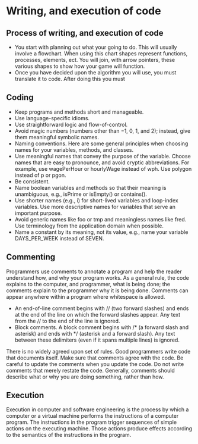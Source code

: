 # Writing, and execution of code 

## Process of writing, and execution of code

- You start with planning out what your going to do. This will usually involve a flowchart. When using this chart shapes represent functions, processes, elements, ect. You will join, with arrow pointers, these various shapes to show how your game will function.  
- Once you have decided upon the algorithm you will use, you must translate it to code. After doing this you must 

## Coding
- Keep programs and methods short and manageable.
- Use language-specific idioms.
- Use straightforward logic and flow-of-control.
- Avoid magic numbers (numbers other than −1, 0, 1, and 2); instead, give them meaningful symbolic names.
- Naming conventions. Here are some general principles when choosing names for your variables, methods, and classes.
- Use meaningful names that convey the purpose of the variable. Choose names that are easy to pronounce, and avoid cryptic abbreviations. For example, use wagePerHour or hourlyWage instead of wph. Use polygon instead of p or pgon.
- Be consistent.
- Name boolean variables and methods so that their meaning is unambiguous, e.g., isPrime or isEmpty() or contains().
- Use shorter names (e.g., i) for short-lived variables and loop-index variables. Use more descriptive names for variables that serve an important purpose.
- Avoid generic names like foo or tmp and meaningless names like fred. Use terminology from the application domain when possible.
- Name a constant by its meaning, not its value, e.g., name your variable DAYS_PER_WEEK instead of SEVEN.

## Commenting 
Programmers use comments to annotate a program and help the reader understand how, and why your program works. As a general rule, the code explains to the computer, and programmer, what is being done; the comments explain to the programmer why it is being done. Comments can appear anywhere within a program where whitespace is allowed. 

- An end-of-line comment begins with // (two forward slashes) and ends at the end of the line on which the forward slashes appear. Any text from the // to the end of the line is ignored.
- Block comments. A block comment begins with /* (a forward slash and asterisk) and ends with */ (asterisk and a forward slash). Any text between these delimiters (even if it spans multiple lines) is ignored.
 
There is no widely agreed upon set of rules. Good programmers write code that documents itself.
Make sure that comments agree with the code. Be careful to update the comments when you update the code.
Do not write comments that merely restate the code. Generally, comments should describe what or why you are doing something, rather than how.

## Execution
Execution in computer and software engineering is the process by which a computer or a virtual machine performs the instructions of a computer program. The instructions in the program trigger sequences of simple actions on the executing machine. Those actions produce effects according to the semantics of the instructions in the program.


